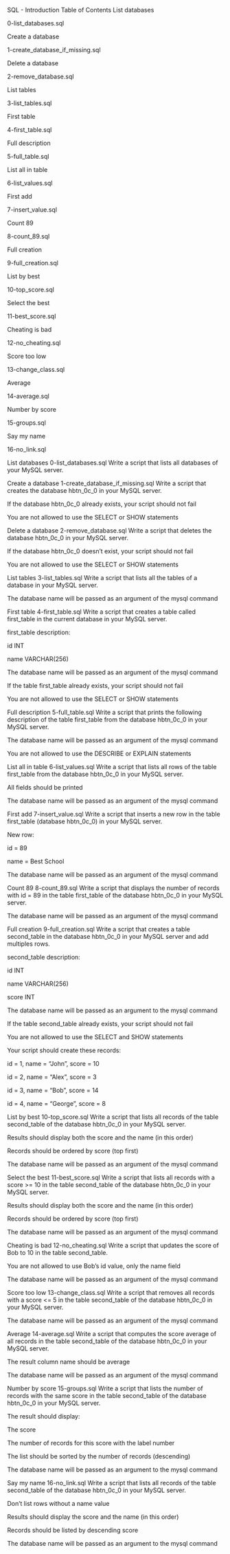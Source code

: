 SQL - Introduction
Table of Contents
List databases

0-list_databases.sql

Create a database

1-create_database_if_missing.sql

Delete a database

2-remove_database.sql

List tables

3-list_tables.sql

First table

4-first_table.sql

Full description

5-full_table.sql

List all in table

6-list_values.sql

First add

7-insert_value.sql

Count 89

8-count_89.sql

Full creation

9-full_creation.sql

List by best

10-top_score.sql

Select the best

11-best_score.sql

Cheating is bad

12-no_cheating.sql

Score too low

13-change_class.sql

Average

14-average.sql

Number by score

15-groups.sql

Say my name

16-no_link.sql

List databases
0-list_databases.sql
Write a script that lists all databases of your MySQL server.

Create a database
1-create_database_if_missing.sql
Write a script that creates the database hbtn_0c_0 in your MySQL server.

If the database hbtn_0c_0 already exists, your script should not fail

You are not allowed to use the SELECT or SHOW statements

Delete a database
2-remove_database.sql
Write a script that deletes the database hbtn_0c_0 in your MySQL server.

If the database hbtn_0c_0 doesn’t exist, your script should not fail

You are not allowed to use the SELECT or SHOW statements

List tables
3-list_tables.sql
Write a script that lists all the tables of a database in your MySQL server.

The database name will be passed as an argument of the mysql command

First table
4-first_table.sql
Write a script that creates a table called first_table in the current database in your MySQL server.

first_table description:

id INT

name VARCHAR(256)

The database name will be passed as an argument of the mysql command

If the table first_table already exists, your script should not fail

You are not allowed to use the SELECT or SHOW statements

Full description
5-full_table.sql
Write a script that prints the following description of the table first_table from the database hbtn_0c_0 in your MySQL server.

The database name will be passed as an argument of the mysql command

You are not allowed to use the DESCRIBE or EXPLAIN statements

List all in table
6-list_values.sql
Write a script that lists all rows of the table first_table from the database hbtn_0c_0 in your MySQL server.

All fields should be printed

The database name will be passed as an argument of the mysql command

First add
7-insert_value.sql
Write a script that inserts a new row in the table first_table (database hbtn_0c_0) in your MySQL server.

New row:

id = 89

name = Best School

The database name will be passed as an argument of the mysql command

Count 89
8-count_89.sql
Write a script that displays the number of records with id = 89 in the table first_table of the database hbtn_0c_0 in your MySQL server.

The database name will be passed as an argument of the mysql command

Full creation
9-full_creation.sql
Write a script that creates a table second_table in the database hbtn_0c_0 in your MySQL server and add multiples rows.

second_table description:

id INT

name VARCHAR(256)

score INT

The database name will be passed as an argument to the mysql command

If the table second_table already exists, your script should not fail

You are not allowed to use the SELECT and SHOW statements

Your script should create these records:

id = 1, name = “John”, score = 10

id = 2, name = “Alex”, score = 3

id = 3, name = “Bob”, score = 14

id = 4, name = “George”, score = 8

List by best
10-top_score.sql
Write a script that lists all records of the table second_table of the database hbtn_0c_0 in your MySQL server.

Results should display both the score and the name (in this order)

Records should be ordered by score (top first)

The database name will be passed as an argument of the mysql command

Select the best
11-best_score.sql
Write a script that lists all records with a score >= 10 in the table second_table of the database hbtn_0c_0 in your MySQL server.

Results should display both the score and the name (in this order)

Records should be ordered by score (top first)

The database name will be passed as an argument of the mysql command

Cheating is bad
12-no_cheating.sql
Write a script that updates the score of Bob to 10 in the table second_table.

You are not allowed to use Bob’s id value, only the name field

The database name will be passed as an argument of the mysql command

Score too low
13-change_class.sql
Write a script that removes all records with a score <= 5 in the table second_table of the database hbtn_0c_0 in your MySQL server.

The database name will be passed as an argument of the mysql command

Average
14-average.sql
Write a script that computes the score average of all records in the table second_table of the database hbtn_0c_0 in your MySQL server.

The result column name should be average

The database name will be passed as an argument of the mysql command

Number by score
15-groups.sql
Write a script that lists the number of records with the same score in the table second_table of the database hbtn_0c_0 in your MySQL server.

The result should display:

The score

The number of records for this score with the label number

The list should be sorted by the number of records (descending)

The database name will be passed as an argument to the mysql command

Say my name
16-no_link.sql
Write a script that lists all records of the table second_table of the database hbtn_0c_0 in your MySQL server.

Don’t list rows without a name value

Results should display the score and the name (in this order)

Records should be listed by descending score

The database name will be passed as an argument to the mysql command